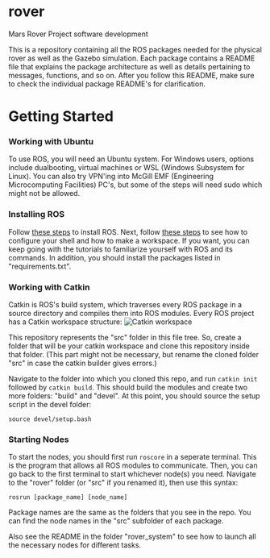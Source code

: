 # rover
Mars Rover Project software development

This is a repository containing all the ROS packages needed for the physical rover as well as
the Gazebo simulation. Each package contains a README file that explains the package architecture as well
as details pertaining to messages, functions, and so on. After you follow this README, make sure to check
the individual package README's for clarification.

# Getting Started

### Working with Ubuntu
To use ROS, you will need an Ubuntu system. For Windows users, options include dualbooting, virtual machines
or WSL (Windows Subsystem for Linux). You can also try VPN'ing into McGill EMF (Engineering Microcomputing
Facilities) PC's, but some of the steps will need sudo which might not be allowed.

### Installing ROS
Follow [these steps](http://wiki.ros.org/noetic/Installation/Ubuntu) to install ROS. Next, follow [these steps](http://wiki.ros.org/ROS/Tutorials/InstallingandConfiguringROSEnvironment) to see how to configure your shell and how to make a workspace. If you
want, you can keep going with the tutorials to familiarize yourself with ROS and its commands. In addition, you
should install the packages listed in "requirements.txt".

### Working with Catkin
Catkin is ROS's build system, which traverses every ROS package in a source directory and compiles them into 
ROS modules. Every ROS project has a Catkin workspace structure:
![Catkin workspace](https://miro.medium.com/v2/resize:fit:1400/format:webp/0*vfNM1mbkhUpvK-nW.png)

This repository represents the "src" folder in this file tree. So, create a folder that will be your catkin
workspace and clone this repository inside that folder. (This part might not be necessary, but rename the cloned
folder "src" in case the catkin builder gives errors.)

Navigate to the folder into which you cloned this repo, and run `catkin init` followed by `catkin build`. This should build the modules and
create two more folders: "build" and "devel". At this point, you should source the setup script in the devel folder:

`source devel/setup.bash`

### Starting Nodes
To start the nodes, you should first run `roscore` in a seperate terminal. This is the program that allows all
ROS modules to communicate. Then, you can go back to the first terminal to start whichever node(s) you need.
Navigate to the "rover" folder (or "src" if you renamed it), then use this syntax:

`rosrun [package_name] [node_name]`

Package names are the same as the folders that you see in the repo. You can find the node names in the "src" subfolder
of each package.

Also see the README in the folder "rover_system" to see how to launch all the necessary nodes for different tasks.
